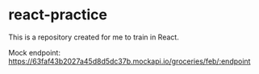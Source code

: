 # react-practice
This is a repository created for me to train in React.

Mock endpoint:
https://63faf43b2027a45d8d5dc37b.mockapi.io/groceries/feb/:endpoint
